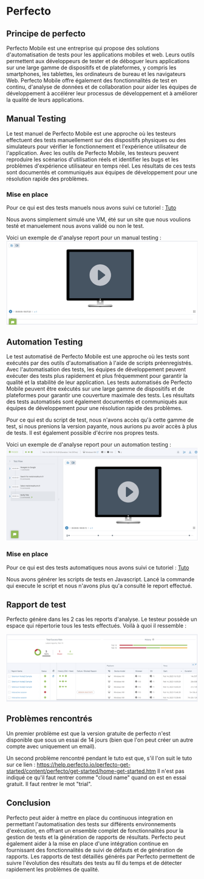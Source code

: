 # Perfecto
## Principe de perfecto
Perfecto Mobile est une entreprise qui propose des solutions d'automatisation de tests pour les applications mobiles et web. Leurs outils permettent aux développeurs de tester et de déboguer leurs applications sur une large gamme de dispositifs et de plateformes, y compris les smartphones, les tablettes, les ordinateurs de bureau et les navigateurs Web. Perfecto Mobile offre également des fonctionnalités de test en continu, d'analyse de données et de collaboration pour aider les équipes de développement à accélérer leur processus de développement et à améliorer la qualité de leurs applications.

## Manual Testing
Le test manuel de Perfecto Mobile est une approche où les testeurs effectuent des tests manuellement sur des dispositifs physiques ou des simulateurs pour vérifier le fonctionnement et l'expérience utilisateur de l'application. Avec les outils de Perfecto Mobile, les testeurs peuvent reproduire les scénarios d'utilisation réels et identifier les bugs et les problèmes d'expérience utilisateur en temps réel. Les résultats de ces tests sont documentés et communiqués aux équipes de développement pour une résolution rapide des problèmes.

### Mise en place
Pour ce qui est des tests manuels nous avons suivi ce tutoriel :
[Tuto](https://help.perfecto.io/perfecto-get-started/content/perfecto/get-started/get_started_with_manual_testing.htm)

Nous avons simplement simulé une VM, été sur un site que nous voulions testé et manuelement nous avons validé ou non le test.

Voici un exemple de d'analyse report pour un manual testing :
![Image](./assets/manualTest.png)

## Automation Testing
Le test automatisé de Perfecto Mobile est une approche où les tests sont exécutés par des outils d'automatisation à l'aide de scripts préenregistrés. Avec l'automatisation des tests, les équipes de développement peuvent exécuter des tests plus rapidement et plus fréquemment pour garantir la qualité et la stabilité de leur application. Les tests automatisés de Perfecto Mobile peuvent être exécutés sur une large gamme de dispositifs et de plateformes pour garantir une couverture maximale des tests. Les résultats des tests automatisés sont également documentés et communiqués aux équipes de développement pour une résolution rapide des problèmes.

Pour ce qui est du script de test, nous n'avons accès qu'à cette gamme de test, si nous prenions la version payante, nous aurions pu avoir accès à plus de tests. Il est également possible d'écrire nos propres tests.

Voici un exemple de d'analyse report pour un automation testing :
![Image](./assets/AutoTest.png)


### Mise en place
Pour ce qui est des tests automatiques nous avons suivi ce tutoriel :
[Tuto](https://help.perfecto.io/perfecto-get-started/content/perfecto/get-started/get_started_with_automation_testing.htm)

Nous avons générer les scripts de tests en Javascript. Lancé la commande qui execute le script  et nous n'avons plus qu'a consulté le report effectué.

## Rapport de test

Perfecto génère dans les 2 cas les reports d'analyse. Le testeur possède un espace qui répertorie tous les tests effectués. Voilà à quoi il ressemble :

![Image](./assets/tabBord.png)

## Problèmes rencontrés
Un premier problème est que la version gratuite de perfecto n'est disponible que sous un essai de 14 jours (bien que l'on peut créer un autre compte avec uniquement un email). 

Un second problème rencontré pendant le tuto est que, s'il l'on suit le tuto sur ce lien : 
https://help.perfecto.io/perfecto-get-started/content/perfecto/get-started/home-get-started.htm
Il n'est pas indiqué ce qu'il faut rentrer comme "cloud name" quand on est en essai gratuit. Il faut rentrer le mot "trial".

## Conclusion 
Perfecto peut aider à mettre en place du continuous integration en permettant l'automatisation des tests sur différents environnements d'exécution, en offrant un ensemble complet de fonctionnalités pour la gestion de tests et la génération de rapports de résultats. Perfecto peut également aider à la mise en place d'une intégration continue en fournissant des fonctionnalités de suivi de défauts et de génération de rapports. Les rapports de test détaillés générés par Perfecto permettent de suivre l'évolution des résultats des tests au fil du temps et de détecter rapidement les problèmes de qualité. 